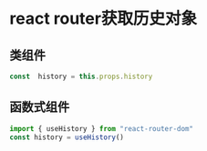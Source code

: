 # react router获取历史对象

## 类组件

```typescript jsx
const  history = this.props.history
```

## 函数式组件

```typescript jsx
import { useHistory } from "react-router-dom"
const history = useHistory()
```
